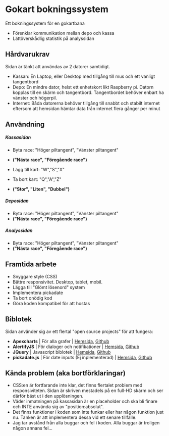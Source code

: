 # Gokart bokningssystem

Ett bokningssystem för en gokartbana
* Förenklar kommunikation mellan depo och kassa
* Lättöverskådlig statistik på analyssidan

## Hårdvarukrav

Sidan är tänkt att användas av 2 datorer samtidigt.
* Kassan: En Laptop, eller Desktop med tillgång till mus och ett vanligt tangentbord
* Depo: En mindre dator, helst ett enhetskort likt Raspberry pi. Datorn kopplas till en skärm och tangentbord.
Tangentbordet behöver enbart ha vänster och högerpil.
* Internet: Båda datorerna behöver tillgång till snabbt och stabilt internet eftersom att hemsidan hämtar data från internet flera gånger per minut

## Användning

##### Kassasidan
* Byta race: "Höger piltangent", "Vänster piltangent"
* **("Nästa race", "Föregående race")**



* Lägg till kart: "W","S","X"
* Ta bort kart: "Q","A","Z"
* **("Stor", "Liten", "Dubbel")**

##### Deposidan
* Byta race: "Höger piltangent", "Vänster piltangent"
* **("Nästa race", "Föregående race")**

##### Analyssidan
* Byta race: "Höger piltangent", "Vänster piltangent"
* **("Nästa race", "Föregående race")**

## Framtida arbete
* Snyggare style (CSS)
* Bättre responsivitet. Desktop, tablet, mobil.
* Lägga till "Glömt lösenord" system
* Implementera pickadate
* Ta bort onödig kod
* Göra koden kompatibel för att hostas

## Biblotek
Sidan använder sig av ett flertal "open source projects" för att fungera:
* **Apexcharts** | För alla grafer | [Hemsida](https://apexcharts.com/), [Github](https://apexcharts.com/)
* **AlertifyJS** | För dialoger och notifikationer | [Hemsida](https://alertifyjs.com/), [Github](https://github.com/MohammadYounes/AlertifyJS)
* **JQuery** | Javascript biblotek | [Hemsida](https://jquery.com/), [Github](https://github.com/jquery/jquery)
* **pickadate.js** | För date inputs (Ej inplementerad) | [Hemsida](https://amsul.ca/pickadate.js/), [Github](https://github.com/amsul/pickadate.js)

## Kända problem (aka bortförklaringar)
* CSS:en är fortfarande inte klar, det finns flertalet problem med responsiviteten. Sidan är skriven mestadels på en full-HD skärm och ser därför bäst ut i den upplösningen.
* Väder inmatningen på kassasidan är en placeholder och ska bli finare och INTE använda sig av "position:absolut".
* Det finns funktioner i koden som inte funkar eller har någon funktion just nu. Tanken är att implementera dessa vid ett senare tillfälle.
* Jag tar avstånd från alla buggar och fel i koden. Alla buggar är troligen någon annans fel...
